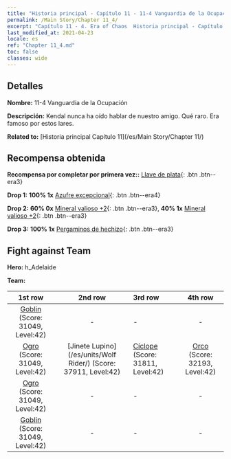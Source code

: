 ```yaml
---
title: "Historia principal - Capítulo 11 - 11-4 Vanguardia de la Ocupación"
permalink: /Main Story/Chapter 11_4/
excerpt: "Capítulo 11 - 4. Era of Chaos  Historia principal - Capítulo 11_4. 11-4 Vanguardia de la Ocupación"
last_modified_at: 2021-04-23
locale: es
ref: "Chapter 11_4.md"
toc: false
classes: wide
---
```


## Detalles

 **Nombre:** 11-4 Vanguardia de la Ocupación

 **Descripción:** Kendal nunca ha oído hablar de nuestro amigo. Qué raro. Era famoso por estos lares.

 **Related to:** [Historia principal Capítulo 11](/es/Main Story/Chapter 11/)

## Recompensa obtenida

 **Recompensa por completar por primera vez::** [Llave de plata](/ItemsES/con_693/){: .btn .btn--era3}

 **Drop 1:** **100% 1x** [Azufre excepcional](/ItemsES/mat_36/){: .btn .btn--era4}

 **Drop 2:** **60% 0x** [Mineral valioso +2](/ItemsES/mat_26/){: .btn .btn--era3}, **40% 1x** [Mineral valioso +2](/ItemsES/mat_26/){: .btn .btn--era3}

 **Drop 3:** **100% 1x** [Pergaminos de hechizo](/ItemsES/con_694/){: .btn .btn--era3}


## Fight against Team
 **Hero:** h_Adelaide

 **Team:**


  | 1st row | 2nd row | 3rd row | 4th row |
  |:----:|:----:|:----|:----:|
  | [Goblin](/es/units/Goblin/) (Score: 31049, Level:42)  | - | - | - |
  | [Ogro](/es/units/Ogre/) (Score: 31049, Level:42)  | [Jinete Lupino](/es/units/Wolf Rider/) (Score: 37911, Level:42)  | [Cíclope](/es/units/Cyclops/) (Score: 31811, Level:42)  | [Orco](/es/units/Orc/) (Score: 32193, Level:42)  |
  | [Ogro](/es/units/Ogre/) (Score: 31049, Level:42)  | - | - | - |
  | [Goblin](/es/units/Goblin/) (Score: 31049, Level:42)  | - | - | - |



